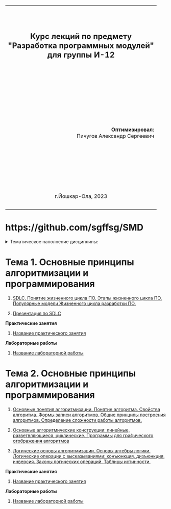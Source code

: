 <table style="width: 100%;">
  <tr>
    <td style="text-align: center; border: none; height: 15em;">
      <h2>
        Курс лекций по предмету <br/>
        "Разработка программных модулей" <br/>
        для группы И-12
      </h2>
    </td>
  </tr>

  <tr>
    <td style="text-align: right; border: none; height: 20em;">
      <div style="float: right;align:left">
        <b>Оптимизировал</b>: <br/>
        Пичугов Александр Сергеевич
      </div>
    </td>
  </tr>

  <tr>
    <td style="text-align: center; border: none; height: 5em;">
      г.Йошкар-Ола, 2023
    </td>
  </tr>
</table>

<div style="page-break-after: always;"></div>

<!-- всё, что выше - титульный лист -->
<h1>https://github.com/sgffsg/SMD</h1>

<details>

<summary>Тематическое наполнение дисциплины:</summary>

Здесь указывается список тем описанных в учебном плане:

* Тема 1.1.1 Жизненный цикл ПО
1. Понятие ЖЦ ПО. Этапы ЖЦ ПО.
2. Модели и методологии разработки ПО.

<br>

* Тема 1.1.2 Структурное программирование
1. Технология структурного программирования.
2. Инструментальные средства оформления и документирования алгоритмов программ
3. Оценка сложности алгоритма: классификация, классы алгоритмов, неразрешимые задачи
4. Оценка сложности алгоритмов сортировки.
5. Оценка сложности алгоритмов поиска.
6. Оценка сложности рекурсивных алгоритмов.
7. Оценка сложности эвристических алгоритмов.

<br>

* Тема 1.1.3 Объектно-ориентированное программирование
1. Основные принципы объектно-ориентированного программирования. Классы: основные понятия.
2. Перегрузка методов.
3. Операции класса.
4. Иерархия классов.
5. Синтаксис интерфейсов.
6. Интерфейсы и наследование.
7. Структуры.
8. Делегаты.
9. Регулярные выражения
10. Коллекции. Параметризованные классы.
11. Указатели
12. Операции со списками
13. Работа с классами.
14. Перегрузка методов.
15. Определение операций в классе.
16. Создание наследованных классов
17. Работа с объектами через интерфейсы.
18. Использование стандартных интерфейсов.
19. Работа с типом данных структура.
20. Коллекции. Параметризованные классы.
21. Использование регулярных выражений
22. Операции со списками.

<br>

* Тема 1.1.4 Паттерны проектирования
1. Назначение и виды паттернов.
2. Основные шаблоны.
3. Порождающие шаблоны.
4. Структурные шаблоны.
5. Поведенческие шаблоны.
6. Использование основных шаблонов.
7. Использование порождающих шаблонов.
8. Использование структурных шаблонов.
9. Использование поведенческих шаблонов.

<br>

* Тема 1.1.5 Событийно-управляемое программирование
1. Событийно-управляемое программирование
2. Элементы управления. Диалоговые окна. Обработчики событий.
3. Введение в графику
4. Разработка приложения с использованием текстовых компонентов
5. Разработка приложения с несколькими формами.
6. Разработка приложения с не визуальными компонентами.
7. Разработка игрового приложения.
8. Разработка приложения с анимацией.

<br>

* Тема 1.1.6 Оптимизация и рефакторинг кода
1. Методы оптимизации программного кода.
2. Цели и методы рефакторинга.
3. Оптимизация и рефакторинг кода.

<br>

* Тема 1.1.7 Разработка пользовательского интерфейса
1. Правила разработки интерфейсов пользователя.
2. Разработка интерфейса пользователя.

<br>

* Тема 1.1.8 Основы ADO.Net
1. Работа с базами данных
2. Доступ к данным
3. Создание таблицы, работа с записями.
4. Способы создания команд
5. Создание приложения с БД
6. Создание запросов к БД
7. Создание хранимых процедур

<br>

P.S. Не все темы указанные в плане будут изучаться в текущем семестре и идти по порядку
</details>

<!-- Тема 1 Жизненный цикл ПО -->
# Тема 1. Основные принципы алгоритмизации и программирования

1. [SDLC. Понятие жизненного цикла ПО. Этапы жизненного цикла ПО. Популярные модели Жизненного цикла разработки ПО.](./articles/t1/t1l1.md)

1. [Презентация по SDLC](./articles/t1/t1l2.md)

**Практические занятия**
1. [Название практического занятия]()

**Лабораторные работы**
1. [Название лабораторной работы]()


<!-- Тема 2 Алгоритмизация -->
# Тема 2. Основные принципы алгоритмизации и программирования 

1. [Основные понятия алгоритмизации. Понятие алгоритма. Свойства алгоритма. Формы записи алгоритмов. Общие принципы построения алгоритмов. Определение сложности работы алгоритмов.](./articles/t2/t2l1.md)

2. [Основные алгоритмические конструкции: линейные, разветвляющиеся, циклические. Программы для графического отображения алгоритмов]() <!-- 2(4) + 0 -->

3. [Логические основы алгоритмизации. Основы алгебры логики. Логические операции с высказываниями: конъюнкция, дизъюнкция, инверсия. Законы логических операций. Таблицы истинности.]()

**Практические занятия**
1. [Название практического занятия]()

**Лабораторные работы**
1. [Название лабораторной работы]()